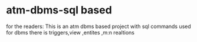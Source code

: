 # atm-dbms-sql based

for the readers:
This is an atm dbms based project with sql commands used for dbms
there is triggers,view ,entites ,m:n realtions

